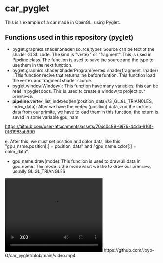 # car_pyglet
This is a example of a car made in OpenGL, using Pyglet.

## Functions used in this repository (pyglet)
- pyglet.graphics.shader.Shader(source,type): Source can be text of the shader GLSL code. The kind is "vertex" or "fragment". This is used in Pipeline class. The function is used to save the source and the type to use them in the next function.
- pyglet.graphics.shader.ShaderProgram(vertex_shader,fragment_shader): This function recive that returns the before funtion. This function load the vertex and fragment shader source.
- pyglet.window.Window(): This function have many variables, this can be read in pyglet docs. This is used to create a window to project our primitives.
- **pipeline**.vertex_list_indexed(len(position_data)//3 ,GL.GL_TRIANGLES, index_data): After we have the vertex (position) data, and the indices data from our primite, we have to load them in this function, the return is saved in some variable gpu_nam

https://github.com/user-attachments/assets/704c0c89-6676-44da-916f-0f61988ab990

e. After this, we must set position and color data, like this: "gpu_name.position[:] = position_data" and "gpu_name.color[:] = color_data". 
- gpu_name.draw(mode): This function is used to draw all data in gpu_name. The mode is the mode what we like to draw our primitive, usually GL.GL_TRIANGLES.

<video width="320" height="240" controls>
      <source src="video.mp4" type="video/mp4">
      Your browser does not support the video tag.
    
</video>
https://github.com/Joyo-G/car_pyglet/blob/main/video.mp4
